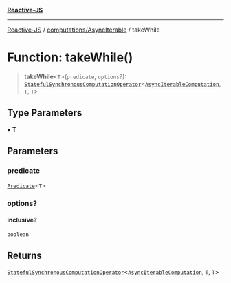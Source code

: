 [**Reactive-JS**](../../../README.md)

***

[Reactive-JS](../../../README.md) / [computations/AsyncIterable](../README.md) / takeWhile

# Function: takeWhile()

> **takeWhile**\<`T`\>(`predicate`, `options`?): [`StatefulSynchronousComputationOperator`](../../type-aliases/StatefulSynchronousComputationOperator.md)\<[`AsyncIterableComputation`](../interfaces/AsyncIterableComputation.md), `T`, `T`\>

## Type Parameters

• **T**

## Parameters

### predicate

[`Predicate`](../../../functions/type-aliases/Predicate.md)\<`T`\>

### options?

#### inclusive?

`boolean`

## Returns

[`StatefulSynchronousComputationOperator`](../../type-aliases/StatefulSynchronousComputationOperator.md)\<[`AsyncIterableComputation`](../interfaces/AsyncIterableComputation.md), `T`, `T`\>
